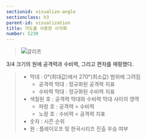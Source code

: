 ```yaml
---
sectionid: visualize-angle
sectionclass: h3
parent-id: visualization
title: 각도를 사용한 시각화
number: 5230
---
```


>![글리프]( http://dl.dropbox.com/s/silyx91oa97r0xj/glyph.PNG)

3/4 크기의 원에 공격력과 수비력, 그리고 편차를 매핑했다.

> - 막대 : 0°(최대값)에서 270°(최소값) 범위에 그려짐 
>	- 공격력 막대 : 정규화된 공격력 지표
>	- 수비력 막대 : 정규화된 수비력 지표
> - 색칠된 호 : 공격력 막대와 수비력 막대 사이의 영역 
>	- 파랑 호 : 공격력 > 수비력 
>	- 노랑 호 : 수비력 < 공격력 지표
> - 숫자 : 시즌 순위
> - 원 : 플레이오프 및 한국시리즈 진출 우승 여부 

[info_vis]: http://www.infovis-wiki.net/index.php?title=Information_Visualization
[visual_cue]: http://www.infovis-wiki.net/index.php?title=Visual_Cue
[glyph]: http://www.infovis-wiki.net/index.php?title=Glyph
[ui]: https://ko.wikipedia.org/wiki/%EC%82%AC%EC%9A%A9%EC%9E%90_%EC%9D%B8%ED%84%B0%ED%8E%98%EC%9D%B4%EC%8A%A4
[1]: http://www.nytimes.com/newsgraphics/2013/09/28/eli-manning-milestone/
[2]: http://www.stonesc.com/Vis08_Workshop/DVD/Reijner_submission.pdf
[3]: http://gfzpublic.gfz-potsdam.de/pubman/item/escidoc:100075:1/component/escidoc:100074/7_GISDAY-2012_sips_pinus_bib.pdf%3Bjsessionid=554A634777B67F600FFE69D67CE829F5
[4]: https://www.youtube.com/watch?v=OZMubJ0v32Q
[5]: https://namu.wiki/w/KBO%20%EB%A6%AC%EA%B7%B8
[6]: https://ko.wikipedia.org/wiki/KBO_%EB%A6%AC%EA%B7%B8
[7]: http://www.koreabaseball.com/History/Top/Hitter.aspx
[8]: http://www.nytimes.com/2006/04/02/sports/20060402_BONDS_GRAPHIC.html?_r=0